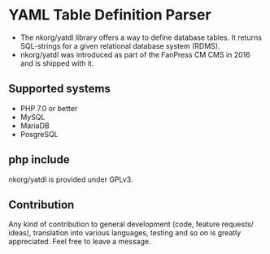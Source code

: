 # YAML Table Definition Parser

* The nkorg/yatdl library offers a way to define database tables. It returns
SQL-strings for a given relational database system (RDMS).
* nkorg/yatdl was introduced as part of the FanPress CM CMS in 2016 and is
shipped with it.

## Supported systems

* PHP 7.0 or better
* MySQL
* MariaDB
* PosgreSQL

## php include

nkorg/yatdl is provided under GPLv3.

## Contribution

Any kind of contribution to general development (code, feature requests/
ideas), translation into various languages, testing and so on is greatly
appreciated. Feel free to leave a message.
